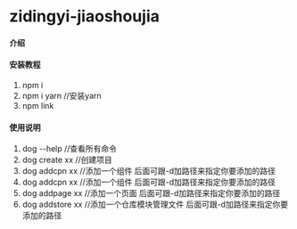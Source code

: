 # zidingyi-jiaoshoujia

#### 介绍



#### 安装教程

1.  npm i
2.  npm i yarn //安装yarn 
3.  npm link

#### 使用说明

1.  dog --help //查看所有命令
2.  dog create xx //创建项目
3.  dog addcpn xx //添加一个组件 后面可跟-d加路径来指定你要添加的路径
4.  dog addcpn xx //添加一个组件 后面可跟-d加路径来指定你要添加的路径
5.  dog addpage xx //添加一个页面 后面可跟-d加路径来指定你要添加的路径
6.  dog addstore xx //添加一个仓库模块管理文件 后面可跟-d加路径来指定你要添加的路径


